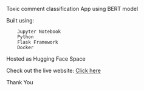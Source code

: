 Toxic comment classification App using BERT model

Built using:

        Jupyter Notebook
        Python 
        Flask Framework
        Docker
    
Hosted as Hugging Face Space

Check out the live website: [Click here](https://tharun4-flaskapp.hf.space/)


Thank You
